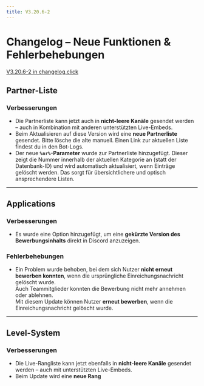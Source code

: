 ```yaml
---
title: V3.20.6-2
---
```


# Changelog – Neue Funktionen & Fehlerbehebungen
[V3.20.6-2 in changelog.click](https://scnx.app/de/changelogs/beta-v3.20.6-2)

## Partner-Liste

### Verbesserungen
- Die Partnerliste kann jetzt auch in **nicht-leere Kanäle** gesendet werden – auch in Kombination mit anderen unterstützten Live-Embeds.
- Beim Aktualisieren auf diese Version wird eine **neue Partnerliste** gesendet. Bitte lösche die alte manuell. Einen Link zur aktuellen Liste findest du in den Bot-Logs.
- Der neue **`%nr%`-Parameter** wurde zur Partnerliste hinzugefügt. Dieser zeigt die Nummer innerhalb der aktuellen Kategorie an (statt der Datenbank-ID) und wird automatisch aktualisiert, wenn Einträge gelöscht werden. Das sorgt für übersichtlichere und optisch ansprechendere Listen.

---

## Applications

### Verbesserungen
- Es wurde eine Option hinzugefügt, um eine **gekürzte Version des Bewerbungsinhalts** direkt in Discord anzuzeigen.

### Fehlerbehebungen
- Ein Problem wurde behoben, bei dem sich Nutzer **nicht erneut bewerben konnten**, wenn die ursprüngliche Einreichungsnachricht gelöscht wurde.  
  Auch Teammitglieder konnten die Bewerbung nicht mehr annehmen oder ablehnen.  
  Mit diesem Update können Nutzer **erneut bewerben**, wenn die Einreichungsnachricht gelöscht wurde.

---

## Level-System

### Verbesserungen
- Die Live-Rangliste kann jetzt ebenfalls in **nicht-leere Kanäle** gesendet werden – auch mit unterstützten Live-Embeds.
- Beim Update wird eine **neue Rang**
